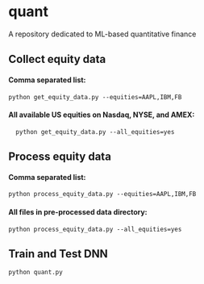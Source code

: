 # quant
A repository dedicated to ML-based quantitative finance

## Collect equity data
#### Comma separated list:
```
python get_equity_data.py --equities=AAPL,IBM,FB
```
#### All available US equities on Nasdaq, NYSE, and AMEX:
```
  python get_equity_data.py --all_equities=yes
```
## Process equity data
#### Comma separated list:
```
python process_equity_data.py --equities=AAPL,IBM,FB
```
#### All files in pre-processed data directory:
```
python process_equity_data.py --all_equities=yes
```
## Train and Test DNN
```
python quant.py
```
